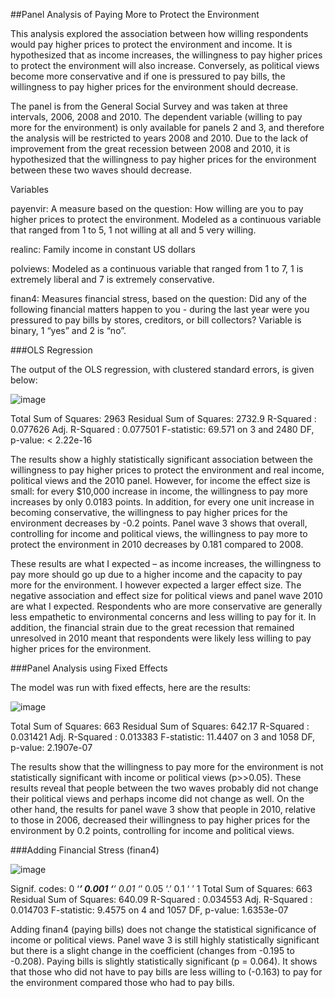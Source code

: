 ##Panel Analysis of Paying More to Protect the Environment

This analysis explored the association between how willing respondents would pay higher prices to protect the environment and income. It is hypothesized that as income increases, the willingness to pay higher prices to protect the environment will also increase. Conversely, as political views become more conservative and if one is pressured to pay bills, the willingness to pay higher prices for the environment should decrease. 

The panel is from the General Social Survey and was taken at three intervals, 2006, 2008 and 2010. The dependent variable (willing to pay more for the environment) is only available for panels 2 and 3, and therefore the analysis will be restricted to years 2008 and 2010.  Due to the lack of improvement from the great recession between 2008 and 2010, it is hypothesized that the willingness to pay higher prices for the environment between these two waves should decrease. 

Variables

payenvir: A measure based on the question: How willing are you to pay higher prices to protect the environment. Modeled as a continuous variable that ranged from 1 to 5, 1 not willing at all and 5 very willing. 

realinc: Family income in constant US dollars

polviews: Modeled as a continuous variable that ranged from 1 to 7, 1 is extremely liberal and 7 is extremely conservative. 

finan4: Measures financial stress, based on the question: Did any of the following financial matters happen to you - during the last year were you pressured to pay bills by stores, creditors, or bill collectors? Variable is binary, 1 “yes” and 2 is “no”.

###OLS Regression

The output of the OLS regression, with clustered standard errors,  is given below:

![image](https://cloud.githubusercontent.com/assets/11237613/23759784/c460dde0-04bb-11e7-8f63-940957b460db.png)

Total Sum of Squares:    2963
Residual Sum of Squares: 2732.9
R-Squared      :  0.077626 
      Adj. R-Squared :  0.077501 
F-statistic: 69.571 on 3 and 2480 DF, p-value: < 2.22e-16


The results show a highly statistically significant association between the willingness to pay higher prices to protect the environment and real income, political views and the 2010 panel. However, for income the effect size is small: for every $10,000 increase in income, the willingness to pay more increases by only 0.0183 points.  In addition, for every one unit increase in becoming conservative, the willingness to pay higher prices for the environment decreases by -0.2 points. Panel wave 3 shows that overall, controlling for income and political views, the willingness to pay more to protect the environment in 2010 decreases by 0.181 compared to 2008. 

These results are what I expected – as income increases, the willingness to pay more should go up due to a higher income and the capacity to pay more for the environment. I however expected a larger effect size. The negative association and effect size for political views and panel wave 2010 are what I expected.  Respondents who are more conservative are generally less empathetic to environmental concerns and less willing to pay for it.  In addition, the financial strain due to the great recession that remained unresolved in 2010 meant that respondents were likely less willing to pay higher prices for the environment.

###Panel Analysis using Fixed Effects

The model was run with fixed effects, here are the results:

![image](https://cloud.githubusercontent.com/assets/11237613/23760006/554c1e5a-04bc-11e7-9320-6c534572fc11.png)

Total Sum of Squares:   663
Residual Sum of Squares: 642.17
R-Squared      :  0.031421 
      Adj. R-Squared :  0.013383 
F-statistic: 11.4407 on 3 and 1058 DF, p-value: 2.1907e-07


The results show that the willingness to pay more for the environment is not statistically significant with income or political views (p>>0.05). These results reveal that people between the two waves probably did not change their political views and perhaps income did not change as well. On the other hand, the results for panel wave 3 show that people in 2010, relative to those in 2006, decreased their willingness to pay higher prices for the environment by 0.2 points, controlling for income and political views. 

###Adding Financial Stress (finan4)

![image](https://cloud.githubusercontent.com/assets/11237613/23762979/e675799a-04c5-11e7-8f90-994cd397e770.png)

Signif. codes:  0 ‘***’ 0.001 ‘**’ 0.01 ‘*’ 0.05 ‘.’ 0.1 ‘ ’ 1
Total Sum of Squares:    663
Residual Sum of Squares: 640.09
R-Squared      :  0.034553 
      Adj. R-Squared :  0.014703 
F-statistic: 9.4575 on 4 and 1057 DF, p-value: 1.6353e-07

Adding finan4 (paying bills) does not change the statistical significance of income or political views. Panel wave 3 is still highly statistically significant but there is a slight change in the coefficient (changes from -0.195 to -0.208). Paying bills is slightly statistically significant (p = 0.064). It shows that those who did not have to pay bills are less willing to (-0.163) to pay for the environment compared those who had to pay bills.




